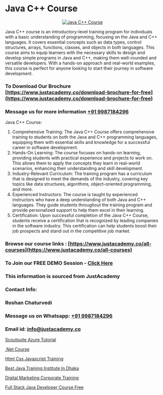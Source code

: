 # Java C++ Course

<p align="center">
  <a href="https://justacademy.co/course-detail/core-java-training">
    <img src="https://justacademy.co/storage2/course_image/1677245426_course_image.webp" alt="Java C++ Course">
  </a>
</p>


Java C++ course is an introductory-level training program for individuals with a basic understanding of programming, focusing on the Java and C++ languages. It covers essential concepts such as data types, control structures, arrays, functions, classes, and objects in both languages. This course aims to equip learners with the necessary skills to design and develop simple programs in Java and C++, making them well-rounded and versatile developers. With a hands-on approach and real-world examples, this course is perfect for anyone looking to start their journey in software development.
### To Download Our Brochure [https://www.justacademy.co/download-brochure-for-free](https://www.justacademy.co/download-brochure-for-free)
### Message us for more information [+91 9987184296](https://api.whatsapp.com/send?phone=919987184296)
Java C++ Course:
1) Comprehensive Training: The Java C++ Course offers comprehensive training to students on both the Java and C++ programming languages, equipping them with essential skills and knowledge for a successful career in software development.
2) Hands-On Learning: The course focuses on hands-on learning, providing students with practical experience and projects to work on. This allows them to apply the concepts they learn in real-world scenarios, enhancing their understanding and skill development.
3) Industry-Relevant Curriculum: The training program has a curriculum that is designed to meet the demands of the industry, covering key topics like data structures, algorithms, object-oriented programming, and more.
4) Experienced Instructors: The course is taught by experienced instructors who have a deep understanding of both Java and C++ languages. They guide students throughout the training program and provide personalized support to help them excel in their learning.
5) Certification: Upon successful completion of the Java C++ Course, students receive a certification that is recognized by leading companies in the software industry. This certification can help students boost their job prospects and stand out in the competitive job market.

### Browse our course links : [https://www.justacademy.co/all-courses](https://www.justacademy.co/all-courses) 
### To Join our FREE DEMO Session - [Click Here](https://www.justacademy.co/register-for-course-demo)


### This information is sourced from JustAcademy
### Contact Info:
### Roshan Chaturvedi
### Message us on Whatsapp: [+91 9987184296](https://api.whatsapp.com/send?phone=919987184296)
### Email id: [info@justacademy.co](mailto:info@justacademy.co)
                
[Scoutsuite Azure Tutorial](https://www.linkedin.com/pulse/scoutsuite-azure-tutorial-justacademy-chennai-qhcuc?trackingId=D%2Fdufc92H3RYtaM6NrvUww%3D%3D&lipi=urn%3Ali%3Apage%3Ad_flagship3_company_admin%3BjPw0ei4cQfe0InHd%2FK206Q%3D%3D)

[.Net Course](https://www.linkedin.com/pulse/net-course-justacademy-berlin-c0vhc?trackingId=486APu09KfY%2FwFzMxTM5VQ%3D%3D&lipi=urn%3Ali%3Apage%3Ad_flagship3_company_admin%3BYf0bh%2BAUR9ioxIsyYDfCpA%3D%3D)

[Html Css Javascript Training](https://medium.com/@surajvaishnav5015/html-css-javascript-training-8919f7fb38b8)

[Best Java Training Institute In Dhaka](https://medium.com/@roneet705/best-java-training-institute-in-dhaka-cc93aae2e443)

[Digital Marketing Corporate Training](https://justacademyin.github.io/Articles/Digital-Marketing-Corporate-Training)

[Full Stack Java Developer Course Free](https://justacademyin.github.io/Articles/Full-Stack-Java-Developer-Course-Free)

